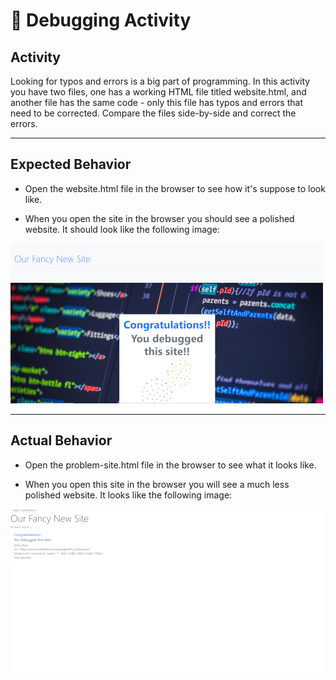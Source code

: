 # 🐛 Debugging Activity 


## Activity

Looking for typos and errors is a big part of programming.
In this activity you have two files, one has a working HTML file titled website.html, and another file has the same code - only this file has typos and
errors that need to be corrected.
Compare the files side-by-side and correct the errors.
 
------
 
## Expected Behavior
 
* Open the website.html file in the browser to see how it's suppose to look like.
 
* When you open the site in the browser you should see a polished website. It should look like the following image:
 
![image](./images/Screenshot.png)
 
 
 
-----
 
## Actual Behavior
 
* Open the problem-site.html file in the browser to see what it looks like. 
 
* When you open this site in the browser you will see a much less polished website. It looks like the following image:


![image](./images/Screenshot2.png)



